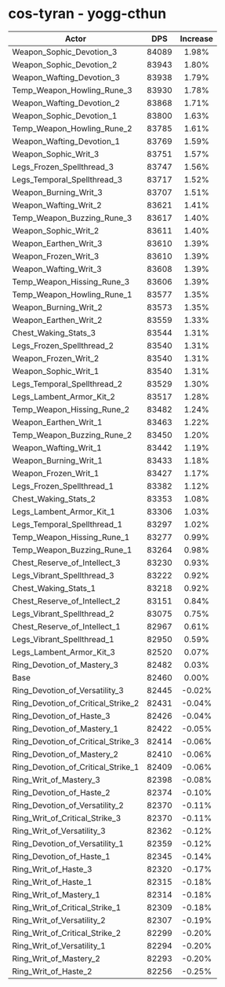 # cos-tyran - yogg-cthun
| Actor | DPS | Increase |
|---|:---:|:---:|
|Weapon_Sophic_Devotion_3|84089|1.98%|
|Weapon_Sophic_Devotion_2|83943|1.80%|
|Weapon_Wafting_Devotion_3|83938|1.79%|
|Temp_Weapon_Howling_Rune_3|83930|1.78%|
|Weapon_Wafting_Devotion_2|83868|1.71%|
|Weapon_Sophic_Devotion_1|83800|1.63%|
|Temp_Weapon_Howling_Rune_2|83785|1.61%|
|Weapon_Wafting_Devotion_1|83769|1.59%|
|Weapon_Sophic_Writ_3|83751|1.57%|
|Legs_Frozen_Spellthread_3|83747|1.56%|
|Legs_Temporal_Spellthread_3|83717|1.52%|
|Weapon_Burning_Writ_3|83707|1.51%|
|Weapon_Wafting_Writ_2|83621|1.41%|
|Temp_Weapon_Buzzing_Rune_3|83617|1.40%|
|Weapon_Sophic_Writ_2|83611|1.40%|
|Weapon_Earthen_Writ_3|83610|1.39%|
|Weapon_Frozen_Writ_3|83610|1.39%|
|Weapon_Wafting_Writ_3|83608|1.39%|
|Temp_Weapon_Hissing_Rune_3|83606|1.39%|
|Temp_Weapon_Howling_Rune_1|83577|1.35%|
|Weapon_Burning_Writ_2|83573|1.35%|
|Weapon_Earthen_Writ_2|83559|1.33%|
|Chest_Waking_Stats_3|83544|1.31%|
|Legs_Frozen_Spellthread_2|83540|1.31%|
|Weapon_Frozen_Writ_2|83540|1.31%|
|Weapon_Sophic_Writ_1|83540|1.31%|
|Legs_Temporal_Spellthread_2|83529|1.30%|
|Legs_Lambent_Armor_Kit_2|83517|1.28%|
|Temp_Weapon_Hissing_Rune_2|83482|1.24%|
|Weapon_Earthen_Writ_1|83463|1.22%|
|Temp_Weapon_Buzzing_Rune_2|83450|1.20%|
|Weapon_Wafting_Writ_1|83442|1.19%|
|Weapon_Burning_Writ_1|83433|1.18%|
|Weapon_Frozen_Writ_1|83427|1.17%|
|Legs_Frozen_Spellthread_1|83382|1.12%|
|Chest_Waking_Stats_2|83353|1.08%|
|Legs_Lambent_Armor_Kit_1|83306|1.03%|
|Legs_Temporal_Spellthread_1|83297|1.02%|
|Temp_Weapon_Hissing_Rune_1|83277|0.99%|
|Temp_Weapon_Buzzing_Rune_1|83264|0.98%|
|Chest_Reserve_of_Intellect_3|83230|0.93%|
|Legs_Vibrant_Spellthread_3|83222|0.92%|
|Chest_Waking_Stats_1|83218|0.92%|
|Chest_Reserve_of_Intellect_2|83151|0.84%|
|Legs_Vibrant_Spellthread_2|83075|0.75%|
|Chest_Reserve_of_Intellect_1|82967|0.61%|
|Legs_Vibrant_Spellthread_1|82950|0.59%|
|Legs_Lambent_Armor_Kit_3|82520|0.07%|
|Ring_Devotion_of_Mastery_3|82482|0.03%|
|Base|82460|0.00%|
|Ring_Devotion_of_Versatility_3|82445|-0.02%|
|Ring_Devotion_of_Critical_Strike_2|82431|-0.04%|
|Ring_Devotion_of_Haste_3|82426|-0.04%|
|Ring_Devotion_of_Mastery_1|82422|-0.05%|
|Ring_Devotion_of_Critical_Strike_3|82414|-0.06%|
|Ring_Devotion_of_Mastery_2|82410|-0.06%|
|Ring_Devotion_of_Critical_Strike_1|82409|-0.06%|
|Ring_Writ_of_Mastery_3|82398|-0.08%|
|Ring_Devotion_of_Haste_2|82374|-0.10%|
|Ring_Devotion_of_Versatility_2|82370|-0.11%|
|Ring_Writ_of_Critical_Strike_3|82370|-0.11%|
|Ring_Writ_of_Versatility_3|82362|-0.12%|
|Ring_Devotion_of_Versatility_1|82359|-0.12%|
|Ring_Devotion_of_Haste_1|82345|-0.14%|
|Ring_Writ_of_Haste_3|82320|-0.17%|
|Ring_Writ_of_Haste_1|82315|-0.18%|
|Ring_Writ_of_Mastery_1|82314|-0.18%|
|Ring_Writ_of_Critical_Strike_1|82309|-0.18%|
|Ring_Writ_of_Versatility_2|82307|-0.19%|
|Ring_Writ_of_Critical_Strike_2|82299|-0.20%|
|Ring_Writ_of_Versatility_1|82294|-0.20%|
|Ring_Writ_of_Mastery_2|82293|-0.20%|
|Ring_Writ_of_Haste_2|82256|-0.25%|
